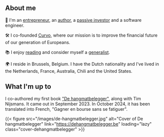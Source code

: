 ## About me
👱 I'm an [entrepreneur](/entrepreneurship), an [author](/my-book), a [passive investor](/investment-portfolio) and a software engineer.

🛠️ I co-founded [Curvo](https://curvo.eu), where our mission is to improve the financial future of our generation of Europeans.

📚 I enjoy [reading](/reading) and consider myself a [generalist](https://en.wikipedia.org/wiki/Generalist).

🌍 I reside in Brussels, Belgium. I have the Dutch nationality and I've lived in the Netherlands, France, Australia, Chili and the United States.

## What I'm up to
I co-authored my first book ["De hangmatbelegger"](/my-book), along with Tim Nijsmans. It came out in September 2023. In October 2024, it has been translated into French, "Gagner en bourse sans se fatiguer".

{{< figure src="/images/de-hangmatbelegger.jpg" alt="Cover of De hangmatbelegger" link="https://dehangmatbelegger.be" loading="lazy" class="cover-dehangmatbelegger" >}}
